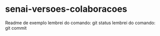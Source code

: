 # senai-versoes-colaboracoes 
Readme de exemplo
lembrei do comando: git status
lembrei do comando: git commit
